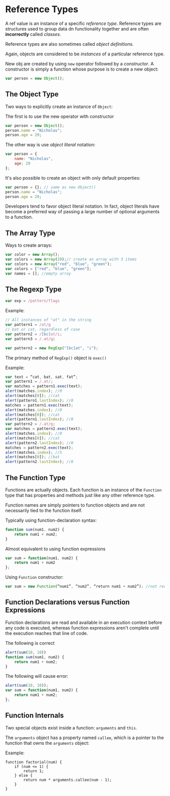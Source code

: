 # Reference Types
A ref value is an instance of a specific *reference type*. Reference types
are structures used to group data dn functionality together and are often
**incorrectly** called *classes*.

Reference types are also sometimes called *object definitions*.

Again, objects are considered to be *instances* of a particular reference
type.

New obj are created by using `new` operator followed by a *constructor*. A
constructor is simply a function whose purpose is to create a new object:

```javascript
var person = new Object();
```

## The Object Type
Two ways to explicitly create an instance of `Object`:

The first is to use the new operator with constructor

```javascript
var person = new Object();
person.name = "Nicholas";
person.age = 29;
```

The other way is use *object literal* notation:

```javascript
var person = {
    name: "Nicholas", 
    age: 29
};
```

It's also possible to create an object with only default properties:

```javascript
var person = {}; // same as new Object()
person.name = "Nicholas";
person.age = 29;
```

Developers tend to favor object literal notation. In fact, object literals
have become a preferred way of passing a large number of optional
arguments to a function.

## The Array Type
Ways to create arrays:

```javascript
var color = new Array();
var colors = new Array(20);// create an array with 3 items
var colors = new Array("red", "blue", "green");
var colors = ["red", "blue", "green"];
var names = []; //empty array
```

## The Regexp Type
```javascript
var exp = /pattern/flags
```

Example:

```javascript
// All instances of "at" in the string
var pattern1 = /at/g
// bat or cat, regardless of case
var pattern2 = /[bc]at/i;
var pattern3 = /.at/gi

var pattern2 = new RegExp("[bc]at", "i");
```

The primary method of `RegExp()` object is `exec()`

Example:

```javascript
var text = “cat, bat, sat, fat”; 
var pattern1 = /.at/;
var matches = pattern1.exec(text); 
alert(matches.index); //0
alert(matches[0]); //cat
alert(pattern1.lastIndex); //0
matches = pattern1.exec(text); 
alert(matches.index); //0
alert(matches[0]); //cat
alert(pattern1.lastIndex); //0
var pattern2 = /.at/g;
var matches = pattern2.exec(text); 
alert(matches.index); //0
alert(matches[0]); //cat
alert(pattern2.lastIndex); //0
matches = pattern2.exec(text); 
alert(matches.index); //5
alert(matches[0]); //bat
alert(pattern2.lastIndex); //8
```

## The Function Type
Functions are actually objects. Each function is an instance of the
`Function` type that has properties and methods just like any other
reference type.

Function names are simply pointers to function objects and are not
necessarily tied to the function itself.

Typically using function-declaration syntax:

```javascript
function sum(num1, num2) {
    return num1 + num2;
}
```

Almost equivalent to using function expressions
```javascript
var sum = function(num1, num2) {
    return num1 + num2
};
```

Using `Function` constructor:

```javascript
var sum = new Function(“num1”, “num2”, “return num1 + num2”); //not recommended
```

## Function Declarations versus Function Expressions
Function declarations are read and available in an execution context
before any code is executed, whereas function expressions aren't complete
until the execution reaches that line of code.

The following is correct

```javascript
alert(sum(10, 10))
function sum(num1, num2) {
    return num1 + num2;
}
```

The following will cause error:

```javascript
alert(sum(10, 10));
var sum = function(num1, num2) {
    return num1 + num2;
};
```
## Function Internals
Two special objects exist inside a function: `arguments` and `this`.

The `arguments` object has a property named `callee`, which is a pointer
to the function that owns the `arguments` object:

Example:

```
function factorial(num) {
    if (num <= 1) {
        return 1;
    } else {
        return num * arguments.callee(num - 1);
    }
}
```
